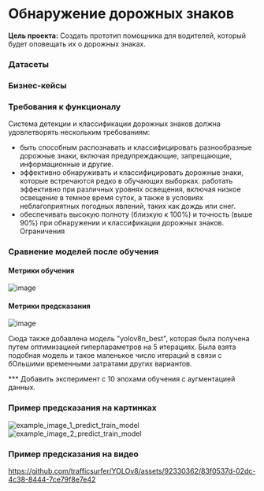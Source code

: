 # Обнаружение дорожных знаков
**Цель проекта:**
Создать прототип помощника для водителей, который будет оповещать их о дорожных знаках.
### Датасеты
### Бизнес-кейсы
### Требования к функционалу
Система детекции и классификации дорожных знаков должна удовлетворять нескольким требованиям:
- быть способным распознавать и классифицировать разнообразные дорожные знаки, включая предупреждающие, запрещающие, информационные и другие.
- эффективно обнаруживать и классифицировать дорожные знаки, которые встречаются редко в обучающих выборках.
работать эффективно при различных уровнях освещения, включая низкое освещение в темное время суток, а также в условиях неблагоприятных погодных явлений, таких как дождь или снег.
- обеспечивать высокую полноту (близкую к 100%) и точность (выше 90%) при обнаружении и классификации дорожных знаков.
Ограничения

### Сравнение моделей после обучения
#### Метрики обучения
![image](https://github.com/trafficsurfer/YOLOv8/assets/92330362/230923a0-11aa-4f68-ad10-e8b6af3f0a66)
#### Метрики предсказания
![image](https://github.com/trafficsurfer/YOLOv8/assets/92330362/1236e17f-7cc0-4f85-af71-b9ca6dd65753)

Сюда также добавлена модель "yolov8n_best", которая была получена путем оптимизацией гиперпараметров на 5 итерациях. Была взята подобная модель и такое маленькое число итераций в связи с бОльшими временными затратами других вариантов.

*** Добавить эксперимент с 10 эпохами обучения с аугментацией данных.

### Пример предсказания на картинках
![example_image_1_predict_train_model](https://github.com/trafficsurfer/YOLOv8/assets/92330362/a2c22ed9-d7f7-40ac-b662-20895642ffb4)
![example_image_2_predict_train_model](https://github.com/trafficsurfer/YOLOv8/assets/92330362/6613c612-38f3-42b3-87e7-f7aa1ce5abaa)
### Пример предсказания на видео
https://github.com/trafficsurfer/YOLOv8/assets/92330362/83f0537d-02dc-4c38-8444-7ce79f8e7e42

